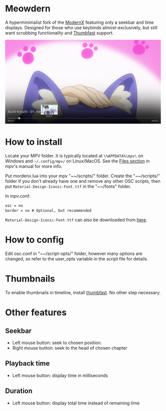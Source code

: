 # Meowdern
A hyperminimalist fork of the [ModernX](https://github.com/cyl0/ModernX) featuring only a seekbar and time displays. Designed for those who use keybinds almost-exclusively, but still want scrubbing functionality and [Thumbfast](https://github.com/po5/thumbfast) support.

![Screenshot of mpv with the meowdern OSC, also featuring the thumbfast integration](./Preview.png)

# How to install

Locate your MPV folder. It is typically located at `\%APPDATA%\mpv\` on Windows and `~/.config/mpv/` on Linux/MacOS. See the [Files section](https://mpv.io/manual/master/#files) in mpv's manual for more info.

Put mordenx.lua into your mpv "\~\~/scripts/" folder. Create the "\~\~/scripts/" folder if you don't already have one and remove any other OSC scripts,
then put `Material-Design-Iconic-Font.ttf` in the "\~\~/fonts" folder.

In mpv.conf:

```
osc = no
border = no # Optional, but recommended
```
`Material-Design-Iconic-Font.ttf` can also be downloaded from [here](https://zavoloklom.github.io/material-design-iconic-font/).

# How to config

Edit osc.conf in "\~\~/script-opts/" folder, however many options are changed, so refer to the user_opts variable in the script file for details.

# Thumbnails

To enable thumbnails in timeline, install [thumbfast](https://github.com/po5/thumbfast). No other step necessary.

# Other features
## Seekbar
* Left mouse button: seek to chosen position.
* Right mouse button: seek to the head of chosen chapter
## Playback time
* Left mouse button: display time in milliseconds
## Duration
* Left mouse button: display total time instead of remaining time
